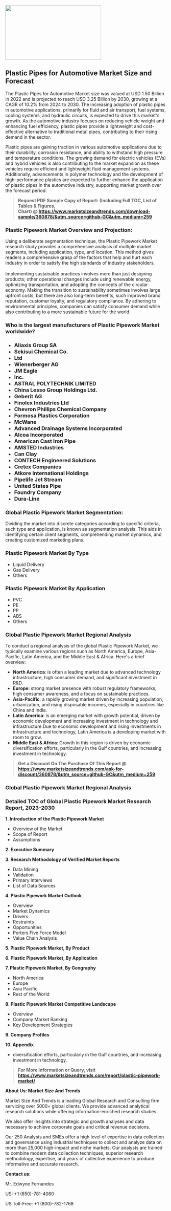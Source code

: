 <p><img class="alignnone size-medium wp-image-20088" src="https://ffe5etoiles.com/wp-content/uploads/2024/12/MST1-300x171.png" alt="" width="300" height="171" /></p><h2>Plastic Pipes for Automotive Market Size and Forecast</h2><p>The Plastic Pipes for Automotive Market size was valued at USD 1.50 Billion in 2022 and is projected to reach USD 3.25 Billion by 2030, growing at a CAGR of 10.2% from 2024 to 2030. The increasing adoption of plastic pipes in automotive applications, primarily for fluid and air transport, fuel systems, cooling systems, and hydraulic circuits, is expected to drive this market's growth. As the automotive industry focuses on reducing vehicle weight and enhancing fuel efficiency, plastic pipes provide a lightweight and cost-effective alternative to traditional metal pipes, contributing to their rising demand in the sector.</p><p>Plastic pipes are gaining traction in various automotive applications due to their durability, corrosion resistance, and ability to withstand high pressure and temperature conditions. The growing demand for electric vehicles (EVs) and hybrid vehicles is also contributing to the market expansion as these vehicles require efficient and lightweight fluid management systems. Additionally, advancements in polymer technology and the development of high-performance plastics are expected to further enhance the application of plastic pipes in the automotive industry, supporting market growth over the forecast period.</p></p><blockquote id="" class=""><strong>Request PDF Sample Copy of Report: (Including Full TOC, List of Tables &amp; Figures, Chart)&nbsp;@&nbsp;<strong><a href="https://www.marketsizeandtrends.com/download-sample/360878/&utm_source=github-GC&utm_medium=259" target="_blank">https://www.marketsizeandtrends.com/download-sample/360878/&utm_source=github-GC&utm_medium=259</a></strong></strong></blockquote><h3 id="" class="">Plastic Pipework Market&nbsp;Overview and Projection:</h3><p id="" class="">Using a deliberate segmentation technique, the Plastic Pipework Market research study provides a comprehensive analysis of multiple market segments, including application, type, and location. This method gives readers a comprehensive grasp of the factors that help and hurt each industry in order to satisfy the high standards of industry stakeholders. <br /> <br />Implementing sustainable practices involves more than just designing products; other operational changes include using renewable energy, optimizing transportation, and adopting the concepts of the circular economy. Making the transition to sustainability sometimes involves large upfront costs, but there are also long-term benefits, such improved brand reputation, customer loyalty, and regulatory compliance. By adhering to environmental principles, companies can satisfy consumer demand while also contributing to a more sustainable future for the world.</p><h3 id="" class="">Who is the largest manufacturers of&nbsp;Plastic Pipework Market worldwide?</h3><h3 class=""><p><ul><li>Aliaxis Group SA </li><li> Sekisui Chemical Co. </li><li> Ltd </li><li> Wienerberger AG </li><li> JM Eagle </li><li> Inc. </li><li> ASTRAL POLYTECHNIK LIMITED </li><li> China Lesso Group Holdings Ltd. </li><li> Geberit AG </li><li> Finolex Industries Ltd </li><li> Chevron Phillips Chemical Company </li><li> Formosa Plastics Corporation </li><li> McWane </li><li> Advanced Drainage Systems Incorporated </li><li> Alcoa Incorporated </li><li> American Cast Iron Pipe </li><li> AMSTED Industries </li><li> Can Clay </li><li> CONTECH Engineered Solutions </li><li> Cretex Companies </li><li> Atkore International Holdings </li><li> Pipelife Jet Stream </li><li> United States Pipe </li><li> Foundry Company </li><li> Dura-Line</li></ul></p></h3><h3 id="" class="">Global&nbsp;Plastic Pipework Market Segmentation:</h3><p id="" class="">Dividing the market into discrete categories according to specific criteria, such type and application, is known as segmentation analysis. This aids in identifying certain client segments, comprehending market dynamics, and creating customized marketing plans.</p><h3 id="" class="">Plastic Pipework Market&nbsp;By Type</h3><p><p><ul><li>Liquid Delivery</li><li> Gas Delivery</li><li> Others</p></li></ul></p></p><h3 id="" class="">Plastic Pipework Market&nbsp;By Application</h3><p class=""><p><ul><li>PVC</li><li> PE</li><li> PP</li><li> ABS</li><li> Others</li></ul></p></p><h3 id="" class="">Global Plastic Pipework Market Regional Analysis</h3><p id="" class="">To conduct a regional analysis of the global Plastic Pipework Market, we typically examine various regions such as North America, Europe, Asia-Pacific, Latin America, and the Middle East &amp; Africa. Here's a brief overview:</p><ul><li><strong>North America</strong>: is often a leading market due to advanced technology infrastructure, high consumer demand, and significant investment in R&amp;D.</li><li><strong>Europe</strong>: strong market presence with robust regulatory frameworks, high consumer awareness, and a focus on sustainable practices.</li><li><strong>Asia-Pacific</strong>: a rapidly growing market driven by increasing population, urbanization, and rising disposable incomes, especially in countries like China and India.</li><li><strong>Latin America</strong>: is an emerging market with growth potential, driven by economic development and increasing investment in technology and infrastructure.Due to economic development and rising investments in infrastructure and technology, Latin America is a developing market with room to grow.</li><li><strong>Middle East &amp; Africa</strong>: Growth in this region is driven by economic diversification efforts, particularly in the Gulf countries, and increasing investment in technology.</li></ul><blockquote id="" class=""><strong>Get a Discount On The Purchase Of This Report @ <strong><a href="https://www.marketsizeandtrends.com/ask-for-discount/360878/&utm_source=github-GC&utm_medium=259" target="_blank">https://www.marketsizeandtrends.com/ask-for-discount/360878/&utm_source=github-GC&utm_medium=259</a></strong></strong></blockquote><h3 id="" class="">Global Plastic Pipework Market Regional Analysis</h3><h3 id="" class="">Detailed TOC of Global Plastic Pipework Market Research Report, 2023-2030</h3><p id="" class=""><strong>1. Introduction of the Plastic Pipework Market</strong></p><ul><li>Overview of the Market</li><li>Scope of Report</li><li>Assumptions</li></ul><p id="" class=""><strong>2. Executive Summary</strong></p><p id="" class=""><strong>3. Research Methodology of Verified Market Reports</strong></p><ul><li>Data Mining</li><li>Validation</li><li>Primary Interviews</li><li>List of Data Sources</li></ul><p id="" class=""><strong>4. Plastic Pipework Market Outlook</strong></p><ul><li>Overview</li><li>Market Dynamics</li><li>Drivers</li><li>Restraints</li><li>Opportunities</li><li>Porters Five Force Model</li><li>Value Chain Analysis</li></ul><p id="" class=""><strong>5. Plastic Pipework Market, By Product</strong></p><p id="" class=""><strong>6. Plastic Pipework Market, By Application</strong></p><p id="" class=""><strong>7. Plastic Pipework Market, By Geography</strong></p><ul><li>North America</li><li>Europe</li><li>Asia Pacific</li><li>Rest of the World</li></ul><p id="" class=""><strong>8. Plastic Pipework Market Competitive Landscape</strong></p><ul><li>Overview</li><li>Company Market Ranking</li><li>Key Development Strategies</li></ul><p id="" class=""><strong>9. Company Profiles</strong></p><p id="" class=""><strong>10. Appendix</strong></p><ul><li>diversification efforts, particularly in the Gulf countries, and increasing investment in technology.</li></ul><blockquote id="" class=""><strong>For More Information or Query, visit <strong><strong><a href="https://www.marketsizeandtrends.com/report/plastic-pipework-market/" target="_blank">https://www.marketsizeandtrends.com/report/plastic-pipework-market/</a></strong></strong></strong></blockquote><p id="" class=""><strong>About Us: Market Size And Trends</strong></p><p id="" class="">Market Size And Trends is a leading Global Research and Consulting firm servicing over 5000+ global clients. We provide advanced analytical research solutions while offering information-enriched research studies.</p><p id="" class="">We also offer insights into strategic and growth analyses and data necessary to achieve corporate goals and critical revenue decisions.</p><p id="" class="">Our 250 Analysts and SMEs offer a high level of expertise in data collection and governance using industrial techniques to collect and analyze data on more than 25,000 high-impact and niche markets. Our analysts are trained to combine modern data collection techniques, superior research methodology, expertise, and years of collective experience to produce informative and accurate research.</p><p id="" class=""><strong>Contact us:</strong></p><p id="" class="">Mr. Edwyne Fernandes</p><p id="" class="">US: +1 (650)-781-4080</p><p id="" class="">US Toll-Free: +1 (800)-782-1768</p>
